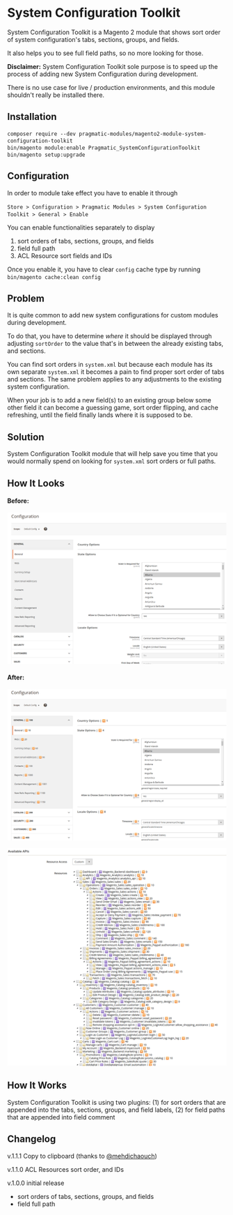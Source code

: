 # System Configuration Toolkit

System Configuration Toolkit is a Magento 2 module that shows sort order of system configuration's tabs, sections, groups, and fields. 

It also helps you to see full field paths, so no more looking for those.

**Disclaimer:** System Configuration Toolkit sole purpose is to speed up the process of adding new System Configuration during development.

There is no use case for live / production environments, and this module shouldn't really be installed there.

## Installation
```
composer require --dev pragmatic-modules/magento2-module-system-configuration-toolkit
bin/magento module:enable Pragmatic_SystemConfigurationToolkit
bin/magento setup:upgrade
```

## Configuration

In order to module take effect you have to enable it through 

`Store > Configuration > Pragmatic Modules > System Configuration Toolkit > General > Enable`

You can enable functionalities separately to display

1. sort orders of tabs, sections, groups, and fields
2. field full path
3. ACL Resource sort fields and IDs

Once you enable it, you have to clear `config` cache type by running `bin/magento cache:clean config`

## Problem

It is quite common to add new system configurations for custom modules during development. 

To do that, you have to determine *where* it should be displayed through adjusting `sortOrder` to the value that's in between the already existing tabs, and sections. 

You can find sort orders in `system.xml` but because each module has its own separate `system.xml` it becomes a pain to find proper sort order of tabs and sections. The same problem applies to any adjustments to the existing system configuration. 

When your job is to add a new field(s) to an existing group below some other field it can become a guessing game, sort order flipping, and cache refreshing, until the field finally lands where it is supposed to be.

## Solution

System Configuration Toolkit module that will help save you time that you would normally spend on looking for `system.xml` sort orders or full paths.


## How It Looks

#### Before:

![](before.png)

#### After:

![](after.png)

![](acl.png)

## How It Works

System Configuration Toolkit is using two plugins: (1) for sort orders that are appended into the tabs, sections, groups, and field labels, (2) for field paths that are appended into field comment

## Changelog

v.1.1.1 Copy to clipboard (thanks to [@mehdichaouch](https://github.com/mehdichaouch))

v.1.1.0 ACL Resources sort order, and IDs

v.1.0.0 initial release
* sort orders of tabs, sections, groups, and fields
* field full path
